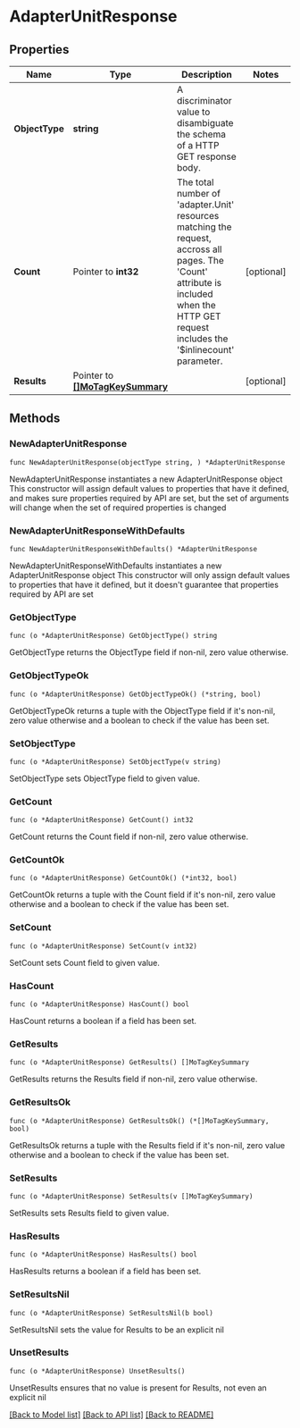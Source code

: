 # AdapterUnitResponse

## Properties

Name | Type | Description | Notes
------------ | ------------- | ------------- | -------------
**ObjectType** | **string** | A discriminator value to disambiguate the schema of a HTTP GET response body. | 
**Count** | Pointer to **int32** | The total number of &#39;adapter.Unit&#39; resources matching the request, accross all pages. The &#39;Count&#39; attribute is included when the HTTP GET request includes the &#39;$inlinecount&#39; parameter. | [optional] 
**Results** | Pointer to [**[]MoTagKeySummary**](MoTagKeySummary.md) |  | [optional] 

## Methods

### NewAdapterUnitResponse

`func NewAdapterUnitResponse(objectType string, ) *AdapterUnitResponse`

NewAdapterUnitResponse instantiates a new AdapterUnitResponse object
This constructor will assign default values to properties that have it defined,
and makes sure properties required by API are set, but the set of arguments
will change when the set of required properties is changed

### NewAdapterUnitResponseWithDefaults

`func NewAdapterUnitResponseWithDefaults() *AdapterUnitResponse`

NewAdapterUnitResponseWithDefaults instantiates a new AdapterUnitResponse object
This constructor will only assign default values to properties that have it defined,
but it doesn't guarantee that properties required by API are set

### GetObjectType

`func (o *AdapterUnitResponse) GetObjectType() string`

GetObjectType returns the ObjectType field if non-nil, zero value otherwise.

### GetObjectTypeOk

`func (o *AdapterUnitResponse) GetObjectTypeOk() (*string, bool)`

GetObjectTypeOk returns a tuple with the ObjectType field if it's non-nil, zero value otherwise
and a boolean to check if the value has been set.

### SetObjectType

`func (o *AdapterUnitResponse) SetObjectType(v string)`

SetObjectType sets ObjectType field to given value.


### GetCount

`func (o *AdapterUnitResponse) GetCount() int32`

GetCount returns the Count field if non-nil, zero value otherwise.

### GetCountOk

`func (o *AdapterUnitResponse) GetCountOk() (*int32, bool)`

GetCountOk returns a tuple with the Count field if it's non-nil, zero value otherwise
and a boolean to check if the value has been set.

### SetCount

`func (o *AdapterUnitResponse) SetCount(v int32)`

SetCount sets Count field to given value.

### HasCount

`func (o *AdapterUnitResponse) HasCount() bool`

HasCount returns a boolean if a field has been set.

### GetResults

`func (o *AdapterUnitResponse) GetResults() []MoTagKeySummary`

GetResults returns the Results field if non-nil, zero value otherwise.

### GetResultsOk

`func (o *AdapterUnitResponse) GetResultsOk() (*[]MoTagKeySummary, bool)`

GetResultsOk returns a tuple with the Results field if it's non-nil, zero value otherwise
and a boolean to check if the value has been set.

### SetResults

`func (o *AdapterUnitResponse) SetResults(v []MoTagKeySummary)`

SetResults sets Results field to given value.

### HasResults

`func (o *AdapterUnitResponse) HasResults() bool`

HasResults returns a boolean if a field has been set.

### SetResultsNil

`func (o *AdapterUnitResponse) SetResultsNil(b bool)`

 SetResultsNil sets the value for Results to be an explicit nil

### UnsetResults
`func (o *AdapterUnitResponse) UnsetResults()`

UnsetResults ensures that no value is present for Results, not even an explicit nil

[[Back to Model list]](../README.md#documentation-for-models) [[Back to API list]](../README.md#documentation-for-api-endpoints) [[Back to README]](../README.md)


